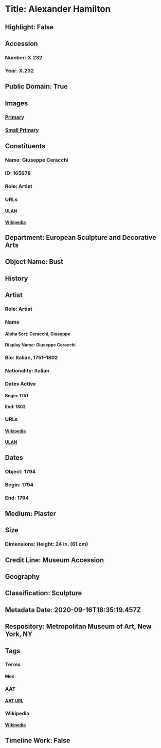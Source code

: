 # Title: Alexander Hamilton
## Highlight: False
## Accession
### Number: X.232
### Year: X.232
## Public Domain: True
## Images
### [Primary](https://images.metmuseum.org/CRDImages/es/original/118753.jpg)
### [Small Primary](https://images.metmuseum.org/CRDImages/es/web-large/118753.jpg)
## Constituents
### Name: Giuseppe Ceracchi
### ID: 165678
### Role: Artist
### URLs
#### [ULAN](http://vocab.getty.edu/page/ulan/500005986)
#### [Wikipedia](https://www.wikidata.org/wiki/Q3108014)
## Department: European Sculpture and Decorative Arts
## Object Name: Bust
## History
## Artist
### Role: Artist
### Name
#### Alpha Sort: Ceracchi, Giuseppe
#### Display Name: Giuseppe Ceracchi
### Bio: Italian, 1751–1802
### Nationality: Italian
### Dates Active
#### Begin: 1751
#### End: 1802
### URLs
#### [Wikipedia](https://www.wikidata.org/wiki/Q3108014)
#### [ULAN](http://vocab.getty.edu/page/ulan/500005986)
## Dates
### Object: 1794
### Begin: 1794
### End: 1794
## Medium: Plaster
## Size
### Dimensions: Height: 24 in. (61 cm)
## Credit Line: Museum Accession
## Geography
## Classification: Sculpture
## Metadata Date: 2020-09-16T18:35:19.457Z
## Respository: Metropolitan Museum of Art, New York, NY
## Tags
### Terms
#### Men
### AAT
#### [AAT URL](http://vocab.getty.edu/page/aat/300025928)
### Wikipedia
#### [Wikipedia]()
## Timeline Work: False